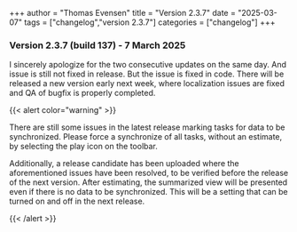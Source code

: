 +++
author = "Thomas Evensen"
title = "Version 2.3.7"
date = "2025-03-07"
tags = ["changelog","version 2.3.7"]
categories = ["changelog"]
+++

### Version 2.3.7 (build 137) - 7 March 2025

I sincerely apologize for the two consecutive updates on the same day. And issue is still not fixed in release. But the issue is fixed in code. There will be released a new version early next week, where localization issues are fixed and QA of bugfix is properly completed.

{{< alert color="warning" >}}

There are still some issues in the latest release marking tasks for data to be synchronized. Please force a synchronize of all tasks, without an estimate, by selecting the play icon on the toolbar.

Additionally, a release candidate has been uploaded where the aforementioned issues have been resolved, to be verified before the release of the next version. After estimating, the summarized view will be presented even if there is no data to be synchronized. This will be a setting that can be turned on and off in the next release.

{{< /alert >}}

